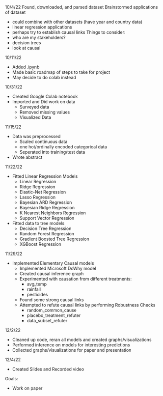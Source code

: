 10/4/22
Found, downloaded, and parsed dataset
Brainstormed applications of dataset
- could combine with other datasets (have year and country data)
- linear regression applications
- perhaps try to establish causal links
Things to consider:
- who are my stakeholders?
- decision trees
- look at causal

10/11/22
- Added .ipynb
- Made basic roadmap of steps to take for project
- May decide to do colab instead

10/31/22
- Created Google Colab notebook
- Imported and Did work on data
	- Surveyed data
	- Removed missing values
	- Visualized Data

11/15/22
- Data was preprocessed
	- Scaled continuous data
	- one hot/ordinally encoded categorical data
	- Seperated into training/test data
- Wrote abstract

11/22/22
- Fitted Linear Regression Models 
	- Linear Regression
	- Ridge Regression
	- Elastic-Net Regression
	- Lasso Regression
	- Bayesian ARD Regression
	- Bayesian Ridge Regression
	- K Nearest Neighbors Regression
	- Support Vector Regression
- Fitted data to tree models 
	- Decision Tree Regression
	- Random Forest Regression
	- Gradient Boosted Tree Regression
	- XGBoost Regression

11/29/22
- Implemented Elementary Causal models
	- Implemented Microsoft DoWhy model
	- Created causal inference graph
	- Experimented with causation from different treatments:
		- avg_temp
		- rainfall
		- pesticides
	- Found some strong causal links
	- Attempted to refute causal links by performing Robustness Checks
		- random_common_cause
		- placebo_treatment_refuter
		- data_subset_refuter

12/2/22
- Cleaned up code, reran all models and created graphs/visualizations
- Performed inference on models for interesting predictions
- Collected graphs/visualizations for paper and presentation

12/4/22
- Created Slides and Recorded video

Goals:
- Work on paper
